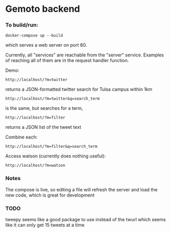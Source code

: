 # Gemoto backend

### To build/run:

```
docker-compose up --build
```

which serves a web server on port 80.

Currently, all "services" are reachable from the "server" service.
Examples of reaching all of them are in the request handler function.


Demo:
```
http://localhost/?m=twitter
```
returns a JSON-formatted twitter search for Tulsa campus within 1km


```
http://localhost/?m=twitter&q=search_term
```
is the same, but searches for a term,


```
http://localhost/?m=filter
```
returns a JSON list of the tweet text


Combine each:
```
http://localhost/?m=filter&q=search_term
```


Access watson (currently does nothing useful):
```
http://localhost/?m=watson
```

### Notes

The compose is live, so editing a file will refresh the server
and load the new code, which is great for development


### TODO
tweepy seems like a good package to use instead of the twurl
which seems like it can only get 15 tweets at a time
